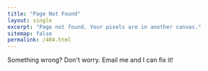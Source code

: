 ```yaml
---
title: "Page Not Found"
layout: single
excerpt: "Page not found. Your pixels are in another canvas."
sitemap: false
permalink: /404.html
---
```


Something wrong? Don't worry. Email me and I can fix it!

<script type="text/javascript">
  var GOOG_FIXURL_LANG = 'en';
  var GOOG_FIXURL_SITE = '{{ site.url }}'
</script>
<script type="text/javascript"
  src="//linkhelp.clients.google.com/tbproxy/lh/wm/fixurl.js">
</script>
